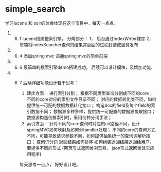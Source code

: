 # simple_search
学习lucene 和 solr的体会体现在这个项目中，每天一点点。

1.   6. 1 lucene搭建搜索引擎， 分两部分： 1， 后台通过IndexWriter建库  2， 前端将IndexSearcher查询的结果并返回的过程封装成服务发布

2.   6. 4 添加spring mvc 调通spring mvc的简单前端

3.   6. 6 最简单的搜索引擎demo搭建成功， 后续可以设计模块，及增加功能.

4.   6. 7 后续详细功能设计若干思考：
        1. 建库方面：
        进行索引分割；
        根据不同类型查询分割成不同的core；
        不同的core对应的索引文件目录不同；
        对应的数据转化类不同，如何提供统一可配的数据数据转化接口；
        构造doc的field及每个field的索引数据不同；
        数据源多种多样，提供统一可配置的数据源提取接口；
        数据源构造倒排索引时，采用何种分词手法；
        2. 索引方面：
        针对不同的core查询时对应的url路径不同，设计springMVC如何映射及如何分handler处理；
        不同的core的查询方式不同，可能导致请求参数不同，如何提供抽象统一的查询词解析接口；
        查询词分词
        返回结果如何排序
        如何组装返回结果返回给用户， 要提供不同的形式 {网页形式返回给浏览器， json形式返回给其它应用程序}

        每天思考一点点， 好好设计吧。